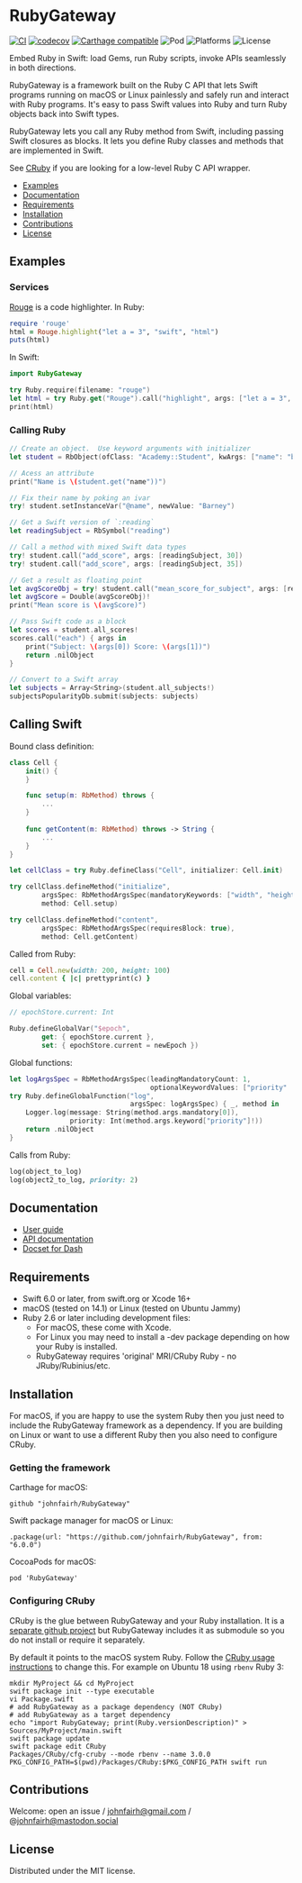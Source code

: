 <!--
RubyGateway
README.md
Distributed under the MIT license, see LICENSE.
-->

# RubyGateway

[![CI](https://travis-ci.org/johnfairh/RubyGateway.svg?branch=master)](https://travis-ci.org/johnfairh/RubyGateway)
[![codecov](https://codecov.io/gh/johnfairh/RubyGateway/branch/master/graph/badge.svg)](https://codecov.io/gh/johnfairh/RubyGateway)
[![Carthage compatible](https://img.shields.io/badge/Carthage-compatible-4BC51D.svg?style=flat)](https://github.com/Carthage/Carthage)
![Pod](https://cocoapod-badges.herokuapp.com/v/RubyGateway/badge.png)
![Platforms](https://img.shields.io/badge/platform-macOS%20%7C%20linux-lightgrey.svg)
![License](https://cocoapod-badges.herokuapp.com/l/RubyGateway/badge.png)

Embed Ruby in Swift: load Gems, run Ruby scripts, invoke APIs seamlessly in
both directions.

RubyGateway is a framework built on the Ruby C API that lets Swift programs
running on macOS or Linux painlessly and safely run and interact with Ruby
programs.  It's easy to pass Swift values into Ruby and turn Ruby objects
back into Swift types.

RubyGateway lets you call any Ruby method from Swift, including passing Swift
closures as blocks.  It lets you define Ruby classes and methods that are
implemented in Swift.

See [CRuby](https://github.com/johnfairh/CRuby) if you are looking for a
low-level Ruby C API wrapper.

* [Examples](#examples)
* [Documentation](#documentation)
* [Requirements](#requirements)
* [Installation](#installation)
* [Contributions](#contributions)
* [License](#license)

## Examples

### Services

[Rouge](https://github.com/jneen/rouge) is a code highlighter.  In Ruby:
```ruby
require 'rouge'
html = Rouge.highlight("let a = 3", "swift", "html")
puts(html)
```

In Swift:
```swift
import RubyGateway

try Ruby.require(filename: "rouge")
let html = try Ruby.get("Rouge").call("highlight", args: ["let a = 3", "swift", "html"])
print(html)
```

### Calling Ruby

```swift
// Create an object.  Use keyword arguments with initializer
let student = RbObject(ofClass: "Academy::Student", kwArgs: ["name": "barney"])!

// Acess an attribute
print("Name is \(student.get("name"))")

// Fix their name by poking an ivar
try! student.setInstanceVar("@name", newValue: "Barney")

// Get a Swift version of `:reading`
let readingSubject = RbSymbol("reading")

// Call a method with mixed Swift data types
try! student.call("add_score", args: [readingSubject, 30])
try! student.call("add_score", args: [readingSubject, 35])

// Get a result as floating point
let avgScoreObj = try! student.call("mean_score_for_subject", args: [readingSubject])
let avgScore = Double(avgScoreObj)!
print("Mean score is \(avgScore)")

// Pass Swift code as a block
let scores = student.all_scores!
scores.call("each") { args in
    print("Subject: \(args[0]) Score: \(args[1])")
    return .nilObject
}

// Convert to a Swift array
let subjects = Array<String>(student.all_subjects!)
subjectsPopularityDb.submit(subjects: subjects)
```

## Calling Swift

Bound class definition:
```swift
class Cell {
    init() {
    }

    func setup(m: RbMethod) throws {
        ...
    }
    
    func getContent(m: RbMethod) throws -> String {
        ...
    }
}

let cellClass = try Ruby.defineClass("Cell", initializer: Cell.init)

try cellClass.defineMethod("initialize",
        argsSpec: RbMethodArgsSpec(mandatoryKeywords: ["width", "height"])
        method: Cell.setup)

try cellClass.defineMethod("content",
        argsSpec: RbMethodArgsSpec(requiresBlock: true),
        method: Cell.getContent)
```
Called from Ruby:
```ruby
cell = Cell.new(width: 200, height: 100)
cell.content { |c| prettyprint(c) }
```

Global variables:
```swift
// epochStore.current: Int

Ruby.defineGlobalVar("$epoch",
        get: { epochStore.current },
        set: { epochStore.current = newEpoch })
```

Global functions:
```swift
let logArgsSpec = RbMethodArgsSpec(leadingMandatoryCount: 1,
                                   optionalKeywordValues: ["priority" : 0])
try Ruby.defineGlobalFunction("log",
                              argsSpec: logArgsSpec) { _, method in
    Logger.log(message: String(method.args.mandatory[0]),
               priority: Int(method.args.keyword["priority"]!))
    return .nilObject
}
```
Calls from Ruby:
```ruby
log(object_to_log)
log(object2_to_log, priority: 2)
```

## Documentation

* [User guide](https://johnfairh.github.io/RubyGateway/guides/user-guide.html)
* [API documentation](https://johnfairh.github.io/RubyGateway)
* [Docset for Dash](https://johnfairh.github.io/RubyGateway/docsets/RubyGateway.tgz)

## Requirements

* Swift 6.0 or later, from swift.org or Xcode 16+
* macOS (tested on 14.1) or Linux (tested on Ubuntu Jammy)
* Ruby 2.6 or later including development files:
  * For macOS, these come with Xcode.
  * For Linux you may need to install a -dev package depending on how your Ruby
    is installed.
  * RubyGateway requires 'original' MRI/CRuby Ruby - no JRuby/Rubinius/etc.

## Installation

For macOS, if you are happy to use the system Ruby then you just need to include
the RubyGateway framework as a dependency.  If you are building on Linux or want
to use a different Ruby then you also need to configure CRuby.

### Getting the framework

Carthage for macOS:
```
github "johnfairh/RubyGateway"
```

Swift package manager for macOS or Linux:
```
.package(url: "https://github.com/johnfairh/RubyGateway", from: "6.0.0")
```

CocoaPods for macOS:
```
pod 'RubyGateway'
```

### Configuring CRuby

CRuby is the glue between RubyGateway and your Ruby installation.  It is a
[separate github project](https://github.com/johnfairh/CRuby) but RubyGateway
includes it as submodule so you do not install or require it separately.

By default it points to the macOS system Ruby.  Follow the [CRuby usage
instructions](https://github.com/johnfairh/CRuby#usage) to change
this.  For example on Ubuntu 18 using `rbenv` Ruby 3:
```shell
mkdir MyProject && cd MyProject
swift package init --type executable
vi Package.swift
# add RubyGateway as a package dependency (NOT CRuby)
# add RubyGateway as a target dependency
echo "import RubyGateway; print(Ruby.versionDescription)" > Sources/MyProject/main.swift
swift package update
swift package edit CRuby
Packages/CRuby/cfg-cruby --mode rbenv --name 3.0.0
PKG_CONFIG_PATH=$(pwd)/Packages/CRuby:$PKG_CONFIG_PATH swift run
```

## Contributions

Welcome: open an issue / johnfairh@gmail.com / @johnfairh@mastodon.social

## License

Distributed under the MIT license.
